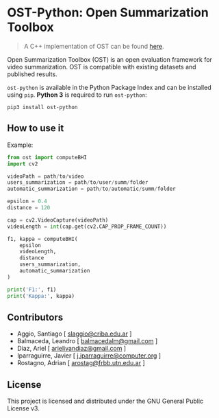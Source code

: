 # OST-Python: Open Summarization Toolbox
> A C++ implementation of OST can be found [here](https://github.com/leanbalma/OST).

Open Summarization Toolbox (OST) is an open evaluation framework for video summarization. OST is compatible with existing datasets and published results.

`ost-python` is available in the Python Package Index and can be installed using `pip`. __Python 3__ is required to run `ost-python`:

```
pip3 install ost-python
```

## How to use it
Example:

```python
from ost import computeBHI
import cv2

videoPath = path/to/video
users_summarization = path/to/user/summ/folder
automatic_summarization = path/to/automatic/summ/folder

epsilon = 0.4
distance = 120

cap = cv2.VideoCapture(videoPath)
videoLength = int(cap.get(cv2.CAP_PROP_FRAME_COUNT))

f1, kappa = computeBHI(
    epsilon
    videoLength,
    distance
    users_summarization,
    automatic_summarization
)

print('F1:', f1)
print('Kappa:', kappa)
```


## Contributors

* Aggio, Santiago [ slaggio@criba.edu.ar ]
* Balmaceda, Leandro [ balmacedalm@gmail.com ]
* Diaz, Ariel [ arielivandiaz@gmail.com ]
* Iparraguirre, Javier [ j.iparraguirre@computer.org ]
* Rostagno, Adrian [ arostag@frbb.utn.edu.ar ]


## License

This project is licensed and distributed under the GNU General Public License v3.
